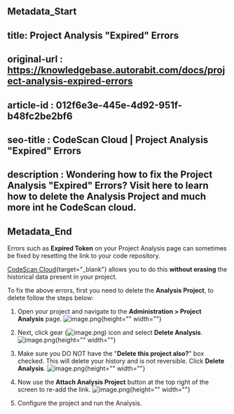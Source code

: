 ## Metadata_Start
## title: Project Analysis "Expired" Errors
## original-url : https://knowledgebase.autorabit.com/docs/project-analysis-expired-errors
## article-id : 012f6e3e-445e-4d92-951f-b48fc2be2bf6
## seo-title : CodeScan Cloud | Project Analysis "Expired" Errors
## description : Wondering how to fix the Project Analysis "Expired" Errors? Visit here to learn how to delete the Analysis Project and much more int he CodeScan cloud.
## Metadata_End
Errors such as **Expired Token** on your Project Analysis page can sometimes be fixed by resetting the link to your code repository. 

[CodeScan Cloud](https://www.codescan.io/products/cloud/){target="_blank"} allows you to do this **without erasing** the historical data present in your project.

To fix the above errors, first you need to delete the **Analysis Project**, to delete follow the steps below:

1. Open your project and navigate to the **Administration > Project Analysis** page.
![image.png](https://cdn.document360.io/8711f4e7-c040-4616-aac9-d947f87e4619/Images/Documentation/image%28373%29.png){height="" width=""}

2. Next, click gear (![image.png](https://cdn.document360.io/8711f4e7-c040-4616-aac9-d947f87e4619/Images/Documentation/image%28375%29.png)) icon and select **Delete Analysis**.
![image.png](https://cdn.document360.io/8711f4e7-c040-4616-aac9-d947f87e4619/Images/Documentation/image%28374%29.png){height="" width=""}

3. Make sure you DO NOT have the "**Delete this project also?**" box checked. This will delete your history and is not reversible. Click **Delete Analysis**.
![image.png](https://cdn.document360.io/8711f4e7-c040-4616-aac9-d947f87e4619/Images/Documentation/image%28376%29.png){height="" width=""}

4. Now use the **Attach Analysis Project** button at the top right of the screen to re-add the link.
![image.png](https://cdn.document360.io/8711f4e7-c040-4616-aac9-d947f87e4619/Images/Documentation/image%28364%29.png){height="" width=""}
5. Configure the project and run the Analysis.
